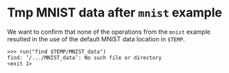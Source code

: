 # Tmp MNIST data after `mnist` example

We want to confirm that none of the operations from the `mnist`
example resulted in the use of the default MNIST data location in
`$TEMP`.

    >>> run("find $TEMP/MNIST_data")
    find: ‘/.../MNIST_data’: No such file or directory
    <exit 1>
